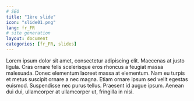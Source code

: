 ```yaml
---
# SEO
title: "1ère slide"
icon: "slide01.png"
lang: fr_FR
# site generation
layout: document
categories: [fr_FR, slides]
---
```


Lorem ipsum dolor sit amet, consectetur adipiscing elit. Maecenas at 
justo ligula. Cras ornare felis scelerisque eros rhoncus a feugiat 
massa malesuada. Donec elementum laoreet massa at elementum. Nam eu 
turpis et metus suscipit ornare a nec magna. Etiam ornare ipsum sed 
velit egestas euismod. Suspendisse nec purus tellus. Praesent id 
augue ipsum. Aenean dui dui, ullamcorper at ullamcorper ut, 
fringilla in nisi.
